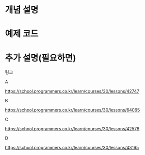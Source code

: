 # 개념 설명
# 예제 코드
# 추가 설명(필요하면)



링크



A

https://school.programmers.co.kr/learn/courses/30/lessons/42747

B

https://school.programmers.co.kr/learn/courses/30/lessons/64065

C

https://school.programmers.co.kr/learn/courses/30/lessons/42578

D

https://school.programmers.co.kr/learn/courses/30/lessons/43165